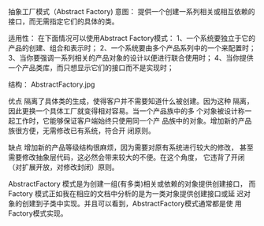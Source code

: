 
抽象工厂模式（Abstract Factory)
意图：
提供一个创建一系列相关或相互依赖的接口，而无需指定它们的具体的类。

适用性：
在下面情况可以使用Abstract Factory模式：
1、一个系统要独立于它的产品的创建、组合和表示时；
2、一个系统要由多个产品系列中的一个来配置时；
3、当你要强调一系列相关的产品对象的设计以便进行联合使用时；
4、当你提供一个产品类库，而只想显示它们的接口而不是实现时；

结构：
AbstractFactory.jpg

优点
隔离了具体类的生成，使得客户并不需要知道什么被创建。因为这种
隔离，因此更换一个具体工厂就变得相对容易。当一个产品族中的多
个对象被设计称一起工作时，它能够保证客户端始终只使用同一个产
品族中的对象。增加新的产品族很方便，无需修改已有系统，符合开
闭原则。

缺点
增加新的产品等级结构很麻烦，因为需要对原有系统进行较大的修改，
甚至需要修改抽象层代码，这必然会带来较大的不便。在这个角度，
它违背了开闭（对扩展开放，对修改封闭）原则。

AbstractFactory 模式是为创建一组(有多类)相关或依赖的对象提供创建接口，
而Factory 模式正如我在相应的文档中分析的是为一类对象提供创建接口或延 
迟对象的创建到子类中实现。并且可以看到，AbstractFactory模式通常都是使
用Factory模式实现。

